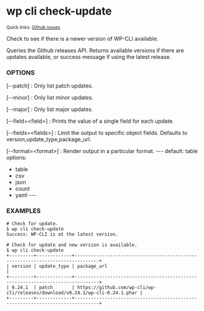 # wp cli check-update

<small>Quick links: <a href="https://github.com/issues?q=is%3Aopen+label%3Acommand%3Acli-check-update+sort%3Aupdated-desc+org%3Awp-cli">Github issues</a></small>

Check to see if there is a newer version of WP-CLI available.

Queries the Github releases API. Returns available versions if there are
updates available, or success message if using the latest release.

### OPTIONS

[\--patch]
: Only list patch updates.

[\--minor]
: Only list minor updates.

[\--major]
: Only list major updates.

[\--field=&lt;field&gt;]
: Prints the value of a single field for each update.

[\--fields=&lt;fields&gt;]
: Limit the output to specific object fields. Defaults to version,update_type,package_url.

[\--format=&lt;format&gt;]
: Render output in a particular format.
\---
default: table
options:
  - table
  - csv
  - json
  - count
  - yaml
\---

### EXAMPLES

    # Check for update.
    $ wp cli check-update
    Success: WP-CLI is at the latest version.

    # Check for update and new version is available.
    $ wp cli check-update
    +---------+-------------+-------------------------------------------------------------------------------+
    | version | update_type | package_url                                                                   |
    +---------+-------------+-------------------------------------------------------------------------------+
    | 0.24.1  | patch       | https://github.com/wp-cli/wp-cli/releases/download/v0.24.1/wp-cli-0.24.1.phar |
    +---------+-------------+-------------------------------------------------------------------------------+




